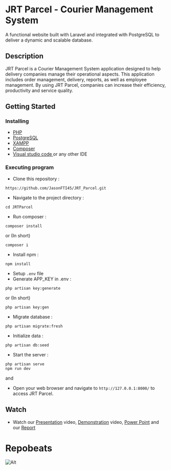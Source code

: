 # JRT Parcel - Courier Management System

A functional website built with Laravel and integrated with PostgreSQL to deliver a dynamic and scalable database.

## Description

JRT Parcel is a Courier Management System application designed to help delivery companies manage their operational aspects. This application includes order management, delivery, reports, as well as employee management. By using JRT Parcel, companies can increase their efficiency, productivity and service quality.

## Getting Started

### Installing

* <a href="https://www.php.net/downloads.php" target="_blank">PHP</a>
* <a href="https://www.postgresql.org/" target="_blank">PostgreSQL</a>
* <a href="https://www.apachefriends.org/download.html" target="_blank">XAMPP</a>
* <a href="https://getcomposer.org/" target="_blank">Composer</a>
* <a href="https://code.visualstudio.com/download" target="_blank">Visual studio code </a> or any other IDE

### Executing program

* Clone this repository : 
``` 
https://github.com/JasonFTI45/JRT_Parcel.git
```
* Navigate to the project directory : 
``` 
cd JRTParcel
```
* Run composer : 
``` 
composer install 
``` 
or (In short)
``` 
composer i 
``` 
* Install npm : 
``` 
npm install 
```
* Setup ``` .env ``` file 
* Generate APP_KEY in .env : 
``` 
php artisan key:generate
``` 
or (In short) 
``` 
php artisan key:gen 
``` 

* Migrate database : 
``` 
php artisan migrate:fresh
```
* Initialize data : 
``` 
php artisan db:seed 
```
* Start the server : 
``` 
php artisan serve 
npm run dev 
``` 
and 
* Open your web browser and navigate to ``` http://127.0.0.1:8000/ ``` to access JRT Parcel.


## Watch
* Watch our <a href="https://youtu.be/2OKeQx1KL9A" target="_blank">Presentation</a> video, <a href="https://youtu.be/UUVgo0KStuQ" target="_blank">Demonstration</a> video, <a href="https://untarid-my.sharepoint.com/:p:/g/personal/tigo_535220235_stu_untar_ac_id/EaOM-AV6zFpJnRUz2HCYAD8BmjtsNF22ggvkGKdEWrhJIQ?e=ElOsMf" target="_blank">Power Point</a> and our <a href="https://drive.google.com/file/d/1qth37taLIYBgzJamLemGkcg4ux7uVExb/view?usp=sharing" target="_blank">Report</a>

# Repobeats

![Alt](https://repobeats.axiom.co/api/embed/4e250261eecbc5d0eae659b1e71959803051b9be.svg "Repobeats analytics image")
